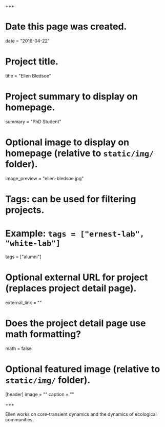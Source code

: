 +++
# Date this page was created.
date = "2016-04-22"

# Project title.
title = "Ellen Bledsoe"

# Project summary to display on homepage.
summary = "PhD Student"

# Optional image to display on homepage (relative to `static/img/` folder).
image_preview = "ellen-bledsoe.jpg"

# Tags: can be used for filtering projects.
# Example: `tags = ["ernest-lab", "white-lab"]`
tags = ["alumni"]

# Optional external URL for project (replaces project detail page).
external_link = ""

# Does the project detail page use math formatting?
math = false

# Optional featured image (relative to `static/img/` folder).
[header]
image = ""
caption = ""

+++

Ellen works on core-transient dynamics and the dynamics of ecological communities.